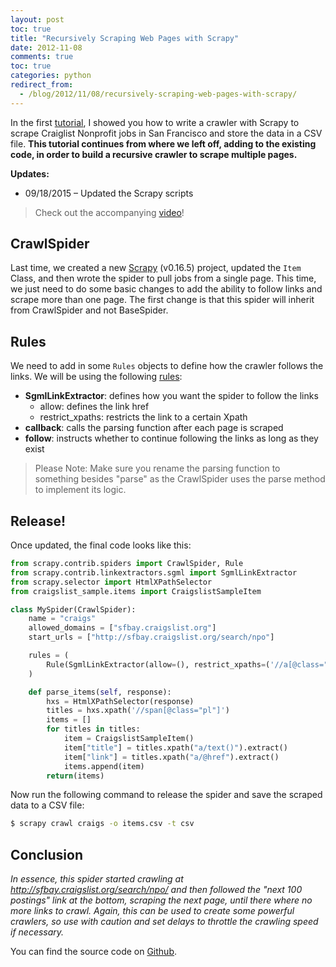 ```yaml
---
layout: post
toc: true
title: "Recursively Scraping Web Pages with Scrapy"
date: 2012-11-08
comments: true
toc: true
categories: python
redirect_from:
  - /blog/2012/11/08/recursively-scraping-web-pages-with-scrapy/
---
```


In the first [tutorial](http://mherman.org/blog/2012/11/05/scraping-web-pages-with-scrapy/), I showed you how to write a crawler with Scrapy to scrape Craiglist Nonprofit jobs in San Francisco and store the data in a CSV file. **This tutorial continues from where we left off, adding to the existing code, in order to build a recursive crawler to scrape multiple pages.**

**Updates:**
- 09/18/2015 – Updated the Scrapy scripts

> Check out the accompanying [video](http://www.youtube.com/watch?v=P-_TpZ54Vcw)!

## CrawlSpider

Last time, we created a new [Scrapy](http://scrapy.org/)  (v0.16.5) project, updated the `Item` Class, and then wrote the spider to pull jobs from a single page. This time, we just need to do some basic changes to add the ability to follow links and scrape more than one page. The first change is that this spider will inherit from CrawlSpider and not BaseSpider.

## Rules

We need to add in some `Rules` objects to define how the crawler follows the links. We will be using the following [rules](https://scrapy.readthedocs.org/en/0.16/topics/spiders.html#crawling-rules):

- **SgmlLinkExtractor**: defines how you want the spider to follow the links
	- allow: defines the link href
	- restrict_xpaths: restricts the link to a certain Xpath
- **callback**: calls the parsing function after each page is scraped
- **follow**: instructs whether to continue following the links as long as they exist

> Please Note: Make sure you rename the parsing function to something besides "parse" as the CrawlSpider uses the parse method to implement its logic.

## Release!

Once updated, the final code looks like this:

``` python
from scrapy.contrib.spiders import CrawlSpider, Rule
from scrapy.contrib.linkextractors.sgml import SgmlLinkExtractor
from scrapy.selector import HtmlXPathSelector
from craigslist_sample.items import CraigslistSampleItem

class MySpider(CrawlSpider):
    name = "craigs"
    allowed_domains = ["sfbay.craigslist.org"]
    start_urls = ["http://sfbay.craigslist.org/search/npo"]

    rules = (
        Rule(SgmlLinkExtractor(allow=(), restrict_xpaths=('//a[@class="button next"]',)), callback="parse_items", follow= True),
    )

    def parse_items(self, response):
        hxs = HtmlXPathSelector(response)
        titles = hxs.xpath('//span[@class="pl"]')
        items = []
        for titles in titles:
            item = CraigslistSampleItem()
            item["title"] = titles.xpath("a/text()").extract()
            item["link"] = titles.xpath("a/@href").extract()
            items.append(item)
        return(items)
```

Now run the following command to release the spider and save the scraped data to a CSV file:

``` sh
$ scrapy crawl craigs -o items.csv -t csv
```

## Conclusion

*In essence, this spider started crawling at http://sfbay.craigslist.org/search/npo/ and then followed the "next 100 postings" link at the bottom, scraping the next page, until there where no more links to crawl. Again, this can be used to create some powerful crawlers, so use with caution and set delays to throttle the crawling speed if necessary.*

You can find the source code on [Github](https://github.com/mjhea0/Scrapy-Samples).
